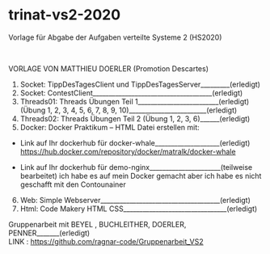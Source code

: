 # trinat-vs2-2020

Vorlage für Abgabe der Aufgaben verteilte Systeme 2 (HS2020)

<br>

VORLAGE VON MATTHIEU DOERLER (Promotion Descartes)

1) Socket: TippDesTagesClient und TippDesTagesServer_________(erledigt)     
2) Socket: ContestClient_____________________________________(erledigt)     
3) Threads01: Threads Übungen Teil 1_________________________(erledigt)     
(Übung 1, 2, 3, 4, 5, 6, 7, 8, 9, 10)________________________(erledigt)     
4) Threads02: Threads Übungen Teil 2 (Übung 1, 2, 3, 6)______(erledigt)     
5) Docker: Docker Praktikum – HTML Datei erstellen mit:
- Link auf Ihr dockerhub für docker-whale____________________(erledigt)     
https://hub.docker.com/repository/docker/matralk/docker-whale

- Link auf Ihr dockerhub für demo-nginx______________________(teilweise bearbeitet)
ich habe es auf mein Docker gemacht aber ich habe es nicht geschafft mit den Contounainer


6) Web: Simple Webserver_____________________________________(erledigt)     
7) Html: Code Makery HTML CSS________________________________(erledigt)     





Gruppenarbeit mit BEYEL , BUCHLEITHER, DOERLER, PENNER_______(erledigt)     
LINK : https://github.com/ragnar-code/Gruppenarbeit_VS2 
